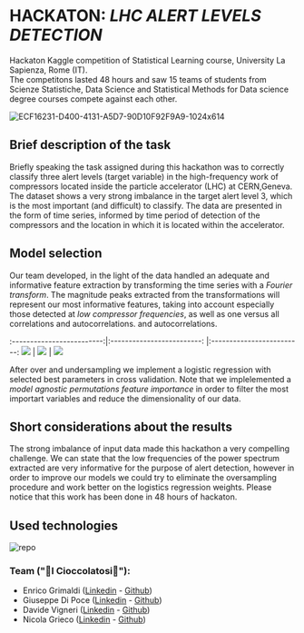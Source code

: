 # HACKATON: *LHC ALERT LEVELS DETECTION*
Hackaton Kaggle competition of Statistical Learning course, University La Sapienza, Rome (IT).\
The competitons lasted 48 hours and saw 15 teams of students from Scienze Statistiche, Data Science and Statistical Methods for Data science degree courses compete against each other.

![ECF16231-D400-4131-A5D7-90D10F92F9A9-1024x614](https://github.com/giuseppedipoce/HACKATON-LHC-alert-detection/assets/114066138/5172a233-c443-4b9e-aef2-a226e3c55276)



## Brief description of the task

Briefly speaking the task assigned during this hackathon was to correctly classify three alert levels 
(target variable) in the high-frequency work of compressors located inside the particle accelerator (LHC) at CERN,Geneva.
The dataset shows a very strong imbalance in the target
alert level 3, which is the most important (and difficult) to classify.
The data are presented in the form of time series, informed by 
time period of detection of the compressors and the location
in which it is located within the accelerator.


## Model selection

Our team developed, in the light of the data handled
an adequate and informative feature extraction by transforming 
the time series with a *Fourier transform*. The magnitude peaks extracted 
from the transformations will represent our most informative features, 
taking into account especially those detected at *low compressor frequencies*, as well as one versus all correlations and autocorrelations. 
and autocorrelations. 

:-------------------------:|:-------------------------: |:-------------------------:
<img src="https://github.com/giuseppedipoce/HACKATON-LHC-alert-detection/assets/93355495/2338924e-a32c-4f40-81d7-edbe81894367"> | <img src="https://github.com/giuseppedipoce/HACKATON-LHC-alert-detection/assets/93355495/dfd1ca77-4e4c-4db5-813b-8fa66fd753e7"> | <img src="https://github.com/giuseppedipoce/HACKATON-LHC-alert-detection/assets/93355495/46b9aa2c-2e85-415f-9905-62d3197600d6">

After over and undersampling we implement a logistic
regression with selected best parameters in cross validation. Note that we implelemented a *model agnostic permutations
feature importance* in order to filter the most importart variables and reduce the dimensionality of our data. 

## Short considerations about the results

The strong imbalance of input data made this hackathon a very compelling challenge. We can state that the low frequencies of the power spectrum extracted are very informative for the purpose of alert detection, however in order to improve our models we could try to eliminate the oversampling procedure and work better on the logistics regression weights. Please notice that this work has been done in 48 hours of hackaton.

## Used technologies
![repo](https://github.com/giuseppedipoce/HACKATON-Stat.-Learning-/assets/114066138/a09d2bfa-4348-4286-8a1a-538f3d9ab5f5)




### Team ("🍫I Cioccolatosi🍫"): 
- Enrico Grimaldi ([Linkedin](https://www.linkedin.com/in/enrico-grimaldi18/) - [Github](https://github.com/Engrima18))
- Giuseppe Di Poce ([Linkedin](https://www.linkedin.com/in/giuseppe-di-poce-82a4ba14a/) - [Github](https://github.com/))
- Davide Vigneri ([Linkedin](https://www.linkedin.com/in/davide-vigneri-59a56021a/) - [Github](https://github.com/giuseppedipoce))
- Nicola Grieco ([Linkedin](https://www.linkedin.com/in/nicola-grieco-36a993233/) - [Github](https://github.com/nicolagrieco00))
